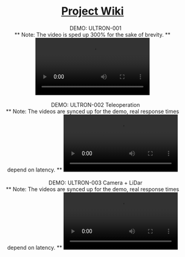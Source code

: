 <div class = "outside-container" align="center">
  <a class = "overlay" href = "#div"></a>
  <div class = "text-box">
  <h1> <a href = "https://github.com/FAAMT/ros_ugv_ultron/wiki">Project Wiki</a></h1>
</div>

<div align="center">
  &nbsp;&nbsp;&nbsp; DEMO: ULTRON-001 
  <br/>** Note: The video is sped up 300% for the sake of brevity. **
  <video src='https://github.com/FAAMT/ros_ugv_ultron/assets/82693292/f8ab93bb-312f-4d7d-95b2-b4253dbb8a0b'> 
  </video>
</div>
<br />

<div align="center">
  &nbsp;&nbsp;&nbsp; DEMO: ULTRON-002 Teleoperation 
  <br/>** Note: The videos are synced up for the demo, real response times depend on latency. **
  <video src='https://github.com/FAAMT/ros_ugv_ultron/assets/82693292/68188f14-4b15-4ed2-baf7-63cd570de0a7'> 
  </video>
</div>
<br />

<div align="center">
  &nbsp;&nbsp;&nbsp; DEMO: ULTRON-003 Camera + LiDar 
  <br/>** Note: The videos are synced up for the demo, real response times depend on latency. **
  <video src='https://github.com/FAAMT/ros_ugv_ultron/assets/82693292/352c45da-def2-4d19-91a8-e9fdb5b482a6'> 
  </video>
</div>
<br />

